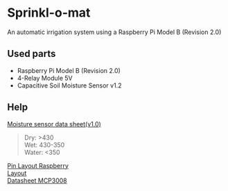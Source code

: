 # Sprinkl-o-mat

An automatic irrigation system using a Raspberry Pi Model B (Revision 2.0) 

## Used parts
- Raspberry Pi Model B (Revision 2.0)
- 4-Relay Module 5V
- Capacitive Soil Moisture Sensor v1.2

## Help
[Moisture sensor data sheet(v1.0)](https://media.digikey.com/pdf/Data%20Sheets/DFRobot%20PDFs/SEN0193_Web.pdf)  
> Dry:   >430  
> Wet:   430-350  
> Water: <350  

[Pin Layout Raspberry](https://pi4j.com/1.0/pins/model-b-rev2.html)  
[Layout](https://tutorials-raspberrypi.de/wp-content/uploads/2015/11/hygrometer_Steckplatine.png)  
[Datasheet MCP3008](https://cdn-shop.adafruit.com/datasheets/MCP3008.pdf)
